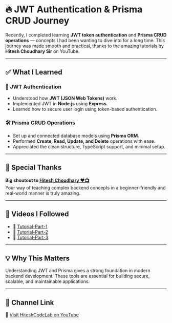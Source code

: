 # 🔥 JWT Authentication & Prisma CRUD Journey

Recently, I completed learning **JWT token authentication** and **Prisma CRUD operations** — concepts I had been wanting to dive into for a long time. This journey was made smooth and practical, thanks to the amazing tutorials by **Hitesh Choudhary Sir** on YouTube.

---

## ✅ What I Learned

### 🔐 JWT Authentication
- Understood how **JWT (JSON Web Tokens)** work.
- Implemented JWT in **Node.js** using **Express**.
- Learned how to secure user login using token-based authentication.

### 🛠️ Prisma CRUD Operations
- Set up and connected database models using **Prisma ORM**.
- Performed **Create, Read, Update, and Delete** operations with ease.
- Appreciated the clean structure, TypeScript support, and minimal setup.

---

## 🙌 Special Thanks

**Big shoutout to [Hitesh Choudhary ❤️📺](https://www.youtube.com/@HiteshCodeLab)**  
Your way of teaching complex backend concepts in a beginner-friendly and real-world manner is truly amazing.

---

## 🎥 Videos I Followed

- 🔗 [Tutorial-Part-1](https://www.youtube.com/live/IiqhMNPWGEs?si=wV8g50ZfZs0bubwP)  
- 🔗 [Tutorial-Part-2](https://www.youtube.com/live/qcIotzhNLDU?si=5qLkK-qFwz6WrVrz)  
- 🔗 [Tutorial-Part-3](https://www.youtube.com/live/qcIotzhNLDU?si=Z_XONZCEIhxAyMSL)

---

## 💡 Why This Matters

Understanding JWT and Prisma gives a strong foundation in modern backend development. These tools are essential for building secure, scalable, and maintainable applications.

---

## 🔗 Channel Link

🎥 [Visit HiteshCodeLab on YouTube](https://www.youtube.com/@HiteshCodeLab)
